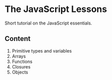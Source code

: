 # The JavaScript Lessons

Short tutorial on the JavaScript essentials.

## Content

1. Primitive types and variables
2. Arrays
3. Functions
4. Closures
5. Objects

